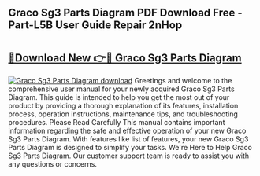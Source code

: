## Graco Sg3 Parts Diagram PDF Download Free - Part-L5B User Guide Repair 2nHop

# <h2><a href="http://dfsoriq.blite.top/?on=Graco+Sg3+Parts+Diagram">🔗Download New 👉🔴 Graco Sg3 Parts Diagram</a></h2>

[![Graco Sg3 Parts Diagram download](https://i.imgur.com/lujVjoI.png)](http://dfsoriq.blite.top/?on=Graco+Sg3+Parts+Diagram)
Greetings and welcome to the comprehensive user manual for your newly acquired Graco Sg3 Parts Diagram. This guide is intended to help you get the most out of your product by providing a thorough explanation of its features, installation process, operation instructions, maintenance tips, and troubleshooting procedures. Please Read Carefully This manual contains important information regarding the safe and effective operation of your new Graco Sg3 Parts Diagram. With features like list of features, your new Graco Sg3 Parts Diagram is designed to simplify your tasks. We're Here to Help Graco Sg3 Parts Diagram. Our customer support team is ready to assist you with any questions or concerns.
